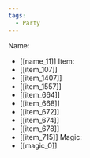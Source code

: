 ```yaml
---
tags:
  - Party
---
```

Name:
- [[name_11]]
Item:
- [[item_107]]
- [[item_1407]]
- [[item_1557]]
- [[item_664]]
- [[item_668]]
- [[item_672]]
- [[item_674]]
- [[item_678]]
- [[item_715]]
Magic:
- [[magic_0]]
